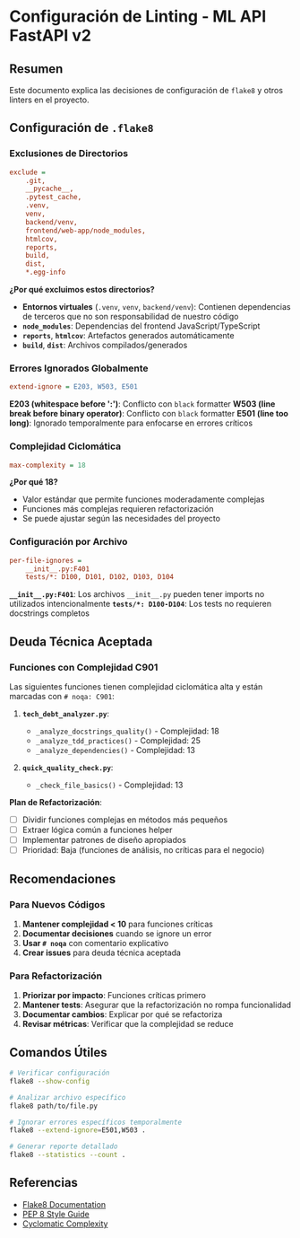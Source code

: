 # Configuración de Linting - ML API FastAPI v2

## Resumen

Este documento explica las decisiones de configuración de `flake8` y otros linters en el proyecto.

## Configuración de `.flake8`

### Exclusiones de Directorios

```ini
exclude =
    .git,
    __pycache__,
    .pytest_cache,
    .venv,
    venv,
    backend/venv,
    frontend/web-app/node_modules,
    htmlcov,
    reports,
    build,
    dist,
    *.egg-info
```

**¿Por qué excluimos estos directorios?**

- **Entornos virtuales** (`.venv`, `venv`, `backend/venv`): Contienen dependencias de terceros que no son responsabilidad de nuestro código
- **`node_modules`**: Dependencias del frontend JavaScript/TypeScript
- **`reports`**, **`htmlcov`**: Artefactos generados automáticamente
- **`build`**, **`dist`**: Archivos compilados/generados

### Errores Ignorados Globalmente

```ini
extend-ignore = E203, W503, E501
```

**E203 (whitespace before ':')**: Conflicto con `black` formatter
**W503 (line break before binary operator)**: Conflicto con `black` formatter
**E501 (line too long)**: Ignorado temporalmente para enfocarse en errores críticos

### Complejidad Ciclomática

```ini
max-complexity = 18
```

**¿Por qué 18?**
- Valor estándar que permite funciones moderadamente complejas
- Funciones más complejas requieren refactorización
- Se puede ajustar según las necesidades del proyecto

### Configuración por Archivo

```ini
per-file-ignores =
    __init__.py:F401
    tests/*: D100, D101, D102, D103, D104
```

**`__init__.py:F401`**: Los archivos `__init__.py` pueden tener imports no utilizados intencionalmente
**`tests/*: D100-D104`**: Los tests no requieren docstrings completos

## Deuda Técnica Aceptada

### Funciones con Complejidad C901

Las siguientes funciones tienen complejidad ciclomática alta y están marcadas con `# noqa: C901`:

1. **`tech_debt_analyzer.py`**:
   - `_analyze_docstrings_quality()` - Complejidad: 18
   - `_analyze_tdd_practices()` - Complejidad: 25
   - `_analyze_dependencies()` - Complejidad: 13

2. **`quick_quality_check.py`**:
   - `_check_file_basics()` - Complejidad: 13

**Plan de Refactorización**:
- [ ] Dividir funciones complejas en métodos más pequeños
- [ ] Extraer lógica común a funciones helper
- [ ] Implementar patrones de diseño apropiados
- [ ] Prioridad: Baja (funciones de análisis, no críticas para el negocio)

## Recomendaciones

### Para Nuevos Códigos

1. **Mantener complejidad < 10** para funciones críticas
2. **Documentar decisiones** cuando se ignore un error
3. **Usar `# noqa`** con comentario explicativo
4. **Crear issues** para deuda técnica aceptada

### Para Refactorización

1. **Priorizar por impacto**: Funciones críticas primero
2. **Mantener tests**: Asegurar que la refactorización no rompa funcionalidad
3. **Documentar cambios**: Explicar por qué se refactoriza
4. **Revisar métricas**: Verificar que la complejidad se reduce

## Comandos Útiles

```bash
# Verificar configuración
flake8 --show-config

# Analizar archivo específico
flake8 path/to/file.py

# Ignorar errores específicos temporalmente
flake8 --extend-ignore=E501,W503 .

# Generar reporte detallado
flake8 --statistics --count .
```

## Referencias

- [Flake8 Documentation](https://flake8.pycqa.org/)
- [PEP 8 Style Guide](https://www.python.org/dev/peps/pep-0008/)
- [Cyclomatic Complexity](https://en.wikipedia.org/wiki/Cyclomatic_complexity)
